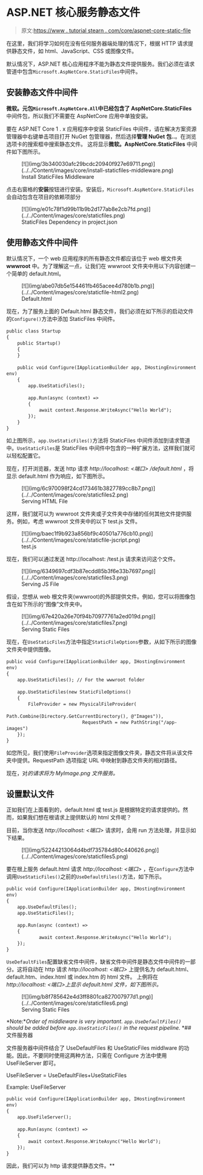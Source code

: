 # ASP.NET 核心服务静态文件

> 原文:[https://www . tutorial stearn . com/core/aspnet-core-static-file](https://www.tutorialsteacher.com/core/aspnet-core-static-file)

在这里，我们将学习如何在没有任何服务器端处理的情况下，根据 HTTP 请求提供静态文件，如 html、JavaScript、CSS 或图像文件。

默认情况下，ASP.NET 核心应用程序不能为静态文件提供服务。我们必须在请求管道中包含`Microsoft.AspNetCore.StaticFiles`中间件。

## 安装静态文件中间件

**微软。元包`Microsoft.AspNetCore.All`中已经包含了 AspNetCore.StaticFiles** 中间件包，所以我们不需要在 AspNetCore 应用中单独安装。

要在 ASP.NET Core 1 . x 应用程序中安装 StaticFiles 中间件，请在解决方案资源管理器中右键单击项目打开 NuGet 包管理器，然后选择**管理 NuGet 包..**。在浏览选项卡的搜索框中搜索静态文件。 这将显示**微软。AspNetCore.StaticFiles** 中间件如下图所示。

<figure>[![](img/3b340030afc29bcdc20940f927e69711.png)](../../Content/images/core/install-staticfiles-middleware.png)

<figcaption>Install StaticFiles Middleware</figcaption>

</figure>

点击右窗格的**安装**按钮进行安装。安装后，`Microsoft.AspNetCore.StaticFiles`会自动包含在项目的依赖项部分

<figure>[![](img/e01c78f1d99b11b9b2d177ab8e2cb7fd.png)](../../Content/images/core/staticfiles.png)

<figcaption>StaticFiles Dependency in project.json</figcaption>

</figure>

## 使用静态文件中间件

默认情况下，一个 web 应用程序的所有静态文件都应该位于 web 根文件夹 **wwwroot** 中。为了理解这一点，让我们在 wwwroot 文件夹中用以下内容创建一个简单的 default.html。

<figure>[![](img/abe07db5e154461fb465acee4d780b1b.png)](../../Content/images/core/staticfile-html2.png)

<figcaption>Default.html</figcaption>

</figure>

现在，为了服务上面的 Default.html 静态文件，我们必须在如下所示的启动文件的`Configure()`方法中添加 StaticFiles 中间件。

```
public class Startup
{
    public Startup()
    {
    } 

    public void Configure(IApplicationBuilder app, IHostingEnvironment env)
    {
        app.UseStaticFiles();

        app.Run(async (context) =>
        {
            await context.Response.WriteAsync("Hello World");
        });
    }
} 
```

如上图所示，`app.UseStaticFiles()`方法将 StaticFiles 中间件添加到请求管道中。`UseStaticFiles`是 StaticFiles 中间件中包含的一种扩展方法，这样我们就可以轻松配置它。

现在，打开浏览器，发送 http 请求 *http://localhost: <端口> /default.html* ，将显示 default.html 作为响应，如下图所示。

<figure>[![](img/6c970098f24cd173461b3827789cc8b7.png)](../../Content/images/core/staticfiles2.png)

<figcaption>Serving HTML File</figcaption>

</figure>

这样，我们就可以为 wwwroot 文件夹或子文件夹中存储的任何其他文件提供服务。例如，考虑 wwwroot 文件夹中的以下 test.js 文件。

<figure>[![](img/baec1f9b923a856bf9c40501a776cb10.png)](../../Content/images/core/staticfile-jscript.png)

<figcaption>test.js</figcaption>

</figure>

现在，我们可以通过发送 http://localhost: <port>/test.js 请求来访问这个文件。</port>

<figure>[![](img/6349697cdf3b87ecdd85b3f6e33b7697.png)](../../Content/images/core/staticfiles3.png)

<figcaption>Serving JS File</figcaption>

</figure>

假设，您想从 web 根文件夹(wwwroot)的外部提供文件。例如，您可以将图像包含在如下所示的“图像”文件夹中。

<figure>[![](img/67e420a26e70f94b70977761a2ed019d.png)](../../Content/images/core/staticfiles7.png)

<figcaption>Serving Static Files</figcaption>

</figure>

现在，在`UseStaticFiles`方法中指定`StaticFileOptions`参数，从如下所示的图像文件夹中提供图像。

```
public void Configure(IApplicationBuilder app, IHostingEnvironment env)
{
    app.UseStaticFiles(); // For the wwwroot folder

    app.UseStaticFiles(new StaticFileOptions()
    {
        FileProvider = new PhysicalFileProvider(
                            Path.Combine(Directory.GetCurrentDirectory(), @"Images")),
                            RequestPath = new PathString("/app-images")
    });
} 
```

如您所见，我们使用`FileProvider`选项来指定图像文件夹，静态文件将从该文件夹中提供。RequestPath 选项指定 URL 中映射到静态文件夹的相对路径。

现在，对*的请求将为 MyImage.png 文件服务。*

## 设置默认文件

正如我们在上面看到的，default.html 或 test.js 是根据特定的请求提供的。然而，如果我们想在根请求上提供默认的 html 文件呢？

目前，当你发送 *http://localhost: <端口>* 请求时，会用 run 方法处理，并显示如下结果。

<figure>[![](img/52244213064d4bdf735784d80c440626.png)](../../Content/images/core/staticfiles5.png)</figure>

要在根上服务 default.html 请求 *http://localhost: <端口>* ，在`Configure`方法中调用`UseStaticFiles()`之前的`UseDefaultFiles()`方法，如下所示。

```
public void Configure(IApplicationBuilder app, IHostingEnvironment env)
{
    app.UseDefaultFiles();
    app.UseStaticFiles();

    app.Run(async (context) =>
    {
            await context.Response.WriteAsync("Hello World");
    });
} 
```

`UseDefaultFiles`配置缺省文件中间件，缺省文件中间件是静态文件中间件的一部分。这将自动在 http 请求 *http://localhost: <端口>* 上提供名为 default.html、default.htm、index.html 或 index.htm 的 html 文件。 上例将在 *http://localhost: <端口>上显示 default.html 文件，如下图所示。*

<figure>[![](img/b8f785642e4d3ff8801ca827007977d1.png)](../../Content/images/core/staticfiles6.png)

<figcaption>Serving Static Files</figcaption>

</figure>

*Note:**Order of middleware is very important. `app.UseDefaultFiles()` should be added before `app.UseStaticFiles()` in the request pipeline.* *## 文件服务器

文件服务器中间件结合了 UseDefaultFiles 和 UseStaticFiles middlware 的功能。因此，不要同时使用这两种方法，只需在 Configure 方法中使用 UseFileServer 即可。

UseFileServer = UseDefaultFiles+UseStaticFiles

Example: UseFileServer 

```
public void Configure(IApplicationBuilder app, IHostingEnvironment env)
{
    app.UseFileServer();

    app.Run(async (context) =>
    {
        await context.Response.WriteAsync("Hello World");
    });
} 
```

因此，我们可以为 http 请求提供静态文件。**